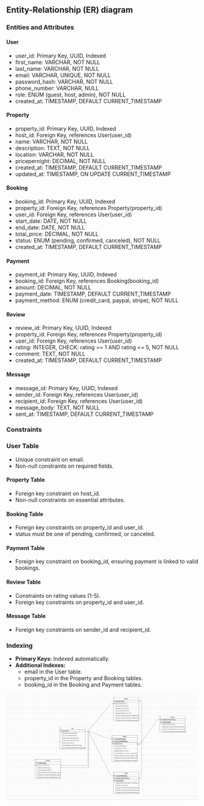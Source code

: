 ## Entity-Relationship (ER) diagram
### Entities and Attributes
#### User
- user_id: Primary Key, UUID, Indexed
- first_name: VARCHAR, NOT NULL
- last_name: VARCHAR, NOT NULL
- email: VARCHAR, UNIQUE, NOT NULL
- password_hash: VARCHAR, NOT NULL
- phone_number: VARCHAR, NULL
- role: ENUM (guest, host, admin), NOT NULL
- created_at: TIMESTAMP, DEFAULT CURRENT_TIMESTAMP

#### Property
- property_id: Primary Key, UUID, Indexed
- host_id: Foreign Key, references User(user_id)
- name: VARCHAR, NOT NULL
- description: TEXT, NOT NULL
- location: VARCHAR, NOT NULL
- pricepernight: DECIMAL, NOT NULL
- created_at: TIMESTAMP, DEFAULT CURRENT_TIMESTAMP
- updated_at: TIMESTAMP, ON UPDATE CURRENT_TIMESTAMP

#### Booking
- booking_id: Primary Key, UUID, Indexed
- property_id: Foreign Key, references Property(property_id)
- user_id: Foreign Key, references User(user_id)
- start_date: DATE, NOT NULL
- end_date: DATE, NOT NULL
- total_price: DECIMAL, NOT NULL
- status: ENUM (pending, confirmed, canceled), NOT NULL
- created_at: TIMESTAMP, DEFAULT CURRENT_TIMESTAMP

#### Payment
- payment_id: Primary Key, UUID, Indexed
- booking_id: Foreign Key, references Booking(booking_id)
- amount: DECIMAL, NOT NULL
- payment_date: TIMESTAMP, DEFAULT CURRENT_TIMESTAMP
- payment_method: ENUM (credit_card, paypal, stripe), NOT NULL
#### Review
- review_id: Primary Key, UUID, Indexed
- property_id: Foreign Key, references Property(property_id)
- user_id: Foreign Key, references User(user_id)
- rating: INTEGER, CHECK: rating >= 1 AND rating <= 5, NOT NULL
- comment: TEXT, NOT NULL
- created_at: TIMESTAMP, DEFAULT CURRENT_TIMESTAMP
#### Message
- message_id: Primary Key, UUID, Indexed
- sender_id: Foreign Key, references User(user_id)
- recipient_id: Foreign Key, references User(user_id)
- message_body: TEXT, NOT NULL
- sent_at: TIMESTAMP, DEFAULT CURRENT_TIMESTAMP

### Constraints
### User Table
- Unique constraint on email.
- Non-null constraints on required fields.
#### Property Table
- Foreign key constraint on host_id.
- Non-null constraints on essential attributes.
#### Booking Table
- Foreign key constraints on property_id and user_id.
- status must be one of pending, confirmed, or canceled.
#### Payment Table
- Foreign key constraint on booking_id, ensuring payment is linked to valid bookings.
#### Review Table
- Constraints on rating values (1-5).
- Foreign key constraints on property_id and user_id.
#### Message Table
- Foreign key constraints on sender_id and recipient_id.
### Indexing
- **Primary Keys:** Indexed automatically.
- **Additional Indexes:**
  - email in the User table.
  - property_id in the Property and Booking tables.
  - booking_id in the Booking and Payment tables.
 
 ![erd](https://github.com/webmaster254/alx-airbnb-database/blob/main/ERD/ERD.png)   
